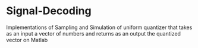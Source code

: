 # Signal-Decoding
Implementations of Sampling and Simulation of uniform quantizer that takes as an input a vector of numbers and returns as an output the quantized vector on Matlab
